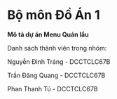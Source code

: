 # Bộ môn Đồ Án 1

**Mô tả dự án Menu Quán lẩu**

Danh sách thành viên trong nhóm:

Nguyễn Đình Tráng - DCCTCLC67B

Trần Đăng Quang - DCCTCLC67B

Phan Thanh Tú - DCCTCLC67B
